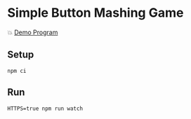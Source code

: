 # Simple Button Mashing Game

💥 [Demo Program](https://button-mashing-game.vercel.app/)

## Setup

```
npm ci
```

## Run

```
HTTPS=true npm run watch
```
